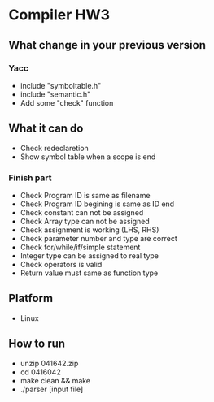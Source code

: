 # Compiler HW3
## What change in your previous version
### Yacc
+ include "symboltable.h"
+ include "semantic.h"
+ Add some "check" function

## What it can do
+ Check redeclaretion
+ Show symbol table when a scope is end

### Finish part
+ Check Program ID is same as filename
+ Check Program ID begining is same as ID end
+ Check constant can not be assigned
+ Check Array type can not be assigned
+ Check assignment is working (LHS, RHS)
+ Check parameter number and type are correct
+ Check for/while/if/simple statement
+ Integer type can be assigned to real type
+ Check operators is valid
+ Return value must same as function type

## Platform
+ Linux

## How to run
+ unzip 041642.zip
+ cd 0416042
+ make clean && make
+ ./parser [input file]
